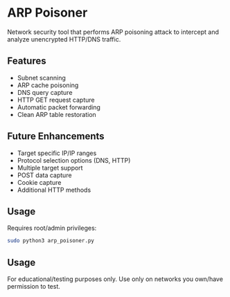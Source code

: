 # ARP Poisoner

Network security tool that performs ARP poisoning attack to intercept and analyze unencrypted HTTP/DNS traffic.

## Features
- Subnet scanning
- ARP cache poisoning
- DNS query capture
- HTTP GET request capture
- Automatic packet forwarding
- Clean ARP table restoration

## Future Enhancements
- Target specific IP/IP ranges
- Protocol selection options (DNS, HTTP)
- Multiple target support
- POST data capture
- Cookie capture
- Additional HTTP methods

## Usage
Requires root/admin privileges:
```bash
sudo python3 arp_poisoner.py
```

## Usage
For educational/testing purposes only. Use only on networks you own/have permission to test.